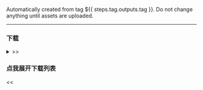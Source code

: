 Automatically created from tag ${{ steps.tag.outputs.tag }}. Do not change anything until assets are
uploaded.

----

### 下载

<details>
<summary>>> <h3>点我展开下载列表</h3> <<</summary>

[//]: # (注意, `checkLatestVersion` 有字符串处理, 修改标题和分隔符前务必查询)

[github-win-x64]: https://github.com/open-ani/ani/releases/download/${{steps.tag.outputs.tag}}/ani-${{steps.tag-version.outputs.substring}}-windows-x86_64.zip

[github-mac-x64]: https://github.com/open-ani/ani/releases/download/${{steps.tag.outputs.tag}}/ani-${{steps.tag-version.outputs.substring}}-macos-x86_64.dmg

[github-mac-aarch64]: https://github.com/open-ani/ani/releases/download/${{steps.tag.outputs.tag}}/ani-${{steps.tag-version.outputs.substring}}-macos-aarch64.dmg

[github-android]: https://github.com/open-ani/ani/releases/download/${{steps.tag.outputs.tag}}/ani-${{steps.tag-version.outputs.substring}}-universal.apk

[github-android-arm64-v8a]: https://github.com/open-ani/ani/releases/download/${{steps.tag.outputs.tag}}/ani-${{steps.tag-version.outputs.substring}}-arm64-v8a.apk

[github-android-armeabi-v7a]: https://github.com/open-ani/ani/releases/download/${{steps.tag.outputs.tag}}/ani-${{steps.tag-version.outputs.substring}}-armeabi-v7a.apk

[github-android-x86_64]: https://github.com/open-ani/ani/releases/download/${{steps.tag.outputs.tag}}/ani-${{steps.tag-version.outputs.substring}}-x86_64.apk

[cf-win-x64]: https://d.myani.org/${{steps.tag.outputs.tag}}/ani-${{steps.tag-version.outputs.substring}}-windows-x86_64.zip

[cf-mac-x64]: https://d.myani.org/${{steps.tag.outputs.tag}}/ani-${{steps.tag-version.outputs.substring}}-macos-x86_64.dmg

[cf-mac-aarch64]: https://d.myani.org/${{steps.tag.outputs.tag}}/ani-${{steps.tag-version.outputs.substring}}-macos-aarch64.dmg

[cf-android]: https://d.myani.org/${{steps.tag.outputs.tag}}/ani-${{steps.tag-version.outputs.substring}}-universal.apk

[cf-android-arm64-v8a]: https://d.myani.org/${{steps.tag.outputs.tag}}/ani-${{steps.tag-version.outputs.substring}}-arm64-v8a.apk

[cf-android-armeabi-v7a]: https://d.myani.org/${{steps.tag.outputs.tag}}/ani-${{steps.tag-version.outputs.substring}}-armeabi-v7a.apk

[cf-android-x86_64]: https://d.myani.org/${{steps.tag.outputs.tag}}/ani-${{steps.tag-version.outputs.substring}}-x86_64.apk

[ghproxy-win-x64]: https://mirror.ghproxy.com/?q=https%3A%2F%2Fgithub.com%2Fopen-ani%2Fani%2Freleases%2Fdownload%2F${{steps.tag.outputs.tag}}%2Fani-${{steps.tag-version.outputs.substring}}-windows-x86_64.zip

[ghproxy-mac-x64]: https://mirror.ghproxy.com/?q=https%3A%2F%2Fgithub.com%2Fopen-ani%2Fani%2Freleases%2Fdownload%2F${{steps.tag.outputs.tag}}%2Fani-${{steps.tag-version.outputs.substring}}-macos-x86_64.dmg

[ghproxy-mac-aarch64]: https://mirror.ghproxy.com/?q=https%3A%2F%2Fgithub.com%2Fopen-ani%2Fani%2Freleases%2Fdownload%2F${{steps.tag.outputs.tag}}%2Fani-${{steps.tag-version.outputs.substring}}-macos-aarch64.dmg

[ghproxy-android]: https://mirror.ghproxy.com/?q=https%3A%2F%2Fgithub.com%2Fopen-ani%2Fani%2Freleases%2Fdownload%2F${{steps.tag.outputs.tag}}%2Fani-${{steps.tag-version.outputs.substring}}-universal.apk

[ghproxy-android-arm64-v8a]: https://mirror.ghproxy.com/?q=https%3A%2F%2Fgithub.com%2Fopen-ani%2Fani%2Freleases%2Fdownload%2F${{steps.tag.outputs.tag}}%2Fani-${{steps.tag-version.outputs.substring}}-arm64-v8a.apk

[ghproxy-android-armeabi-v7a]: https://mirror.ghproxy.com/?q=https%3A%2F%2Fgithub.com%2Fopen-ani%2Fani%2Freleases%2Fdownload%2F${{steps.tag.outputs.tag}}%2Fani-${{steps.tag-version.outputs.substring}}-armeabi-v7a.apk

[ghproxy-android-x86_64]: https://mirror.ghproxy.com/?q=https%3A%2F%2Fgithub.com%2Fopen-ani%2Fani%2Freleases%2Fdownload%2F${{steps.tag.outputs.tag}}%2Fani-${{steps.tag-version.outputs.substring}}-x86_64.apk

[qb-enhanced]: https://github.com/c0re100/qBittorrent-Enhanced-Edition/releases/latest

- macOS
  安装后如果无法打开: [解决方案](https://github.com/open-ani/ani/wiki/macOS-%E6%97%A0%E6%B3%95%E6%89%93%E5%BC%80%E8%A7%A3%E5%86%B3%E6%96%B9%E6%A1%88)
- Windows
  打开时如果显示异常: [解决方案](https://github.com/open-ani/ani/wiki/Windows-%E4%B8%8B%E5%AD%97%E4%BD%93%E4%B8%8E%E8%83%8C%E6%99%AF%E9%A2%9C%E8%89%B2%E5%BC%82%E5%B8%B8)

| 操作系统                               | 全球                                   | 中国大陆                                                             | 
|------------------------------------|--------------------------------------|------------------------------------------------------------------|
| Windows x86_64                     | [GitHub][github-win-x64]             | [主线][cf-win-x64] / [备线][ghproxy-win-x64]                         |
| macOS x86_64 (Intel 芯片)            | [GitHub][github-mac-x64]             | [主线][cf-mac-x64] / [备线][ghproxy-mac-x64]                         |
| macOS aarch64 (M 系列芯片)             | [GitHub][github-mac-aarch64]         | [主线][cf-mac-aarch64] / [备线][ghproxy-mac-aarch64]                 |
| Android universal (适用于所有设备)        | [GitHub][github-android]             | [主线][cf-android] / [备线][ghproxy-android]                         |
| Android arm64-v8a (仅新手机)           | [GitHub][github-android-arm64-v8a]   | [主线][cf-android-arm64-v8a] / [备线][ghproxy-android-arm64-v8a]     |
| Android armeabi-v7a (仅 32 位旧手机和电视) | [GitHub][github-android-armeabi-v7a] | [主线][cf-android-armeabi-v7a] / [备线][ghproxy-android-armeabi-v7a] |
| Android x86_64 (Chromebook 及模拟器)   | [GitHub][github-android-x86_64]      | [主线][cf-android-x86_64] / [备线][ghproxy-android-x86_64]           |

也可以扫描二维码下载 Android 版本 (适用于所有设备)：

[github-android-qr]: https://github.com/open-ani/ani/releases/download/${{steps.tag.outputs.tag}}/ani-${{steps.tag-version.outputs.substring}}-universal.apk.github.qrcode.png

[cf-android-qr]: https://d.myani.org/${{steps.tag.outputs.tag}}/ani-${{steps.tag-version.outputs.substring}}-universal.apk.cloudflare.qrcode.png

| 全球                           | 中国大陆                         |
|------------------------------|------------------------------|
| ![GitHub][github-android-qr] | ![Cloudflare][cf-android-qr] |

</details>
